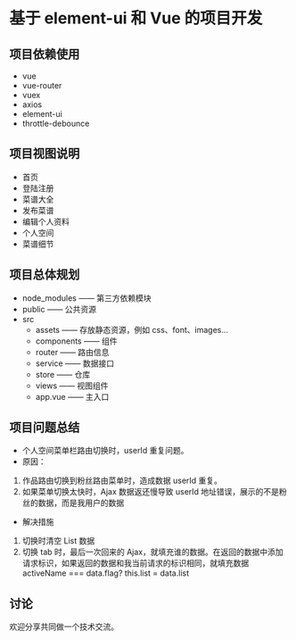 # 基于 element-ui 和 Vue 的项目开发

## 项目依赖使用
- vue
- vue-router
- vuex
- axios
- element-ui
- throttle-debounce

## 项目视图说明
- 首页
- 登陆注册
- 菜谱大全
- 发布菜谱
- 编辑个人资料
- 个人空间
- 菜谱细节

## 项目总体规划
- node_modules —— 第三方依赖模块
- public —— 公共资源
- src
    - assets —— 存放静态资源，例如 css、font、images...
    - components —— 组件
    - router —— 路由信息
    - service —— 数据接口
    - store  —— 仓库
    - views  —— 视图组件
    - app.vue —— 主入口

## 项目问题总结
- 个人空间菜单栏路由切换时，userId 重复问题。
- 原因：
1. 作品路由切换到粉丝路由菜单时，造成数据 userId 重复。
2. 如果菜单切换太快时，Ajax 数据返还慢导致 userId 地址错误，展示的不是粉丝的数据，而是我用户的数据

- 解决措施
1. 切换时清空 List 数据 
2. 切换 tab 时，最后一次回来的 Ajax，就填充谁的数据。在返回的数据中添加请求标识，如果返回的数据和我当前请求的标识相同，就填充数据 activeName === data.flag? this.list = data.list

## 讨论
欢迎分享共同做一个技术交流。